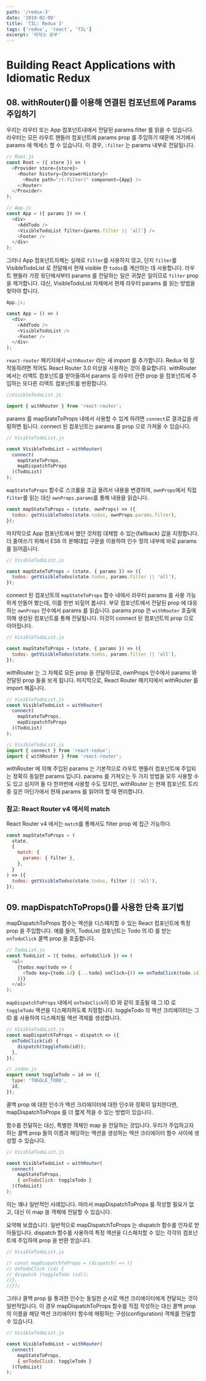 ```yaml
---
path: '/redux-3'
date: '2019-02-09'
title: 'TIL: Redux 3'
tags: ['redux', 'react', 'TIL']
excerpt: '리덕스 공부'
---
```


# Building React Applications with Idiomatic Redux

## 08. withRouter()를 이용해 연결된 컴포넌트에 Params 주입하기

우리는 라우터 또는 App 컴포넌트내에서 전달된 params.filter 를 읽을 수 있습니다. 라우터는 모든 라우트 핸들러 컴포넌트에 params prop 를 주입하기 때문에 거기에서 params 에 액세스 할 수 있습니다. 이 경우, `:filter` 는 params 내부로 전달됩니다.

```js
// Root.js
const Root = ({ store }) => (
  <Provider store={store}>
    <Router history={broswerHistory}>
      <Route path="/(:filter)" component={App} />
    </Router>
  </Provider>
);

// App.js
const App = ({ params }) => (
  <div>
    <AddTodo />
    <VisibleTodoList filter={parms.filter || 'all'} />
    <Footer />
  </div>
);
```

그러나 App 컴포넌트자체는 실제로 `filter`를 사용하지 않고, 단지 `filter`를 VisibleTodoList 로 전달해서 현재 visible 한 `todos`를 계산하는 데 사용합니다. 라우트 핸들러 가장 윗단에서부터 params 를 전달하는 일은 귀찮은 일이므로 `filter` prop 을 제거합니다. 대신, VisibleTodoList 자체에서 현재 라우터 params 를 읽는 방법을 찾아야 합니다.

```js
App.js;

const App = () => (
  <div>
    <AddTodo />
    <VisibleTodoList />
    <Footer />
  </div>
);
```

`react-router` 패키지에서 `withRouter` 라는 새 import 를 추가합니다. Redux 와 잘 작동하려면 적어도 React Router 3.0 이상을 사용하는 것이 중요합니다. withRouter 에서는 리액트 컴포넌트를 받아들여서 params 등 라우터 관련 prop 을 컴포넌트에 주입하는 또다른 리액트 컴포넌트를 반환합니다.

```js
//VisibleTodoList.js

import { withRouter } from 'react-router';
```

params 를 mapStateToProps 내에서 사용할 수 있게 하려면 `connect`로 결과값을 래핑하면 됩니다. connect 된 컴포넌트는 params 를 prop 으로 가져올 수 있습니다.

```js
// VisibleTodoList.js

const VisibleTodoList = withRouter(
  connect(
    mapStateToProps,
    mapDispatchToProps
  )(TodoList)
);
```

`mapStateToProps` 함수로 스크롤을 조금 올려서 내용을 변경하여, `ownProps`에서 직접 `filter`를 읽는 대신 `ownProps.params`를 통해 내용을 읽습니다.

```js
const mapStateToProps = (state, ownProps) => ({
  todos: getVisibleTodos(state.todos, ownProps.params.filter),
});
```

마지막으로 App 컴포넌트에서 했던 것처럼 대체할 수 있는(fallback) 값을 지정합니다. 더 줄여쓰기 위해서 ES6 의 분해대입 구문을 이용하여 인수 정의 내부에 바로 params 를 읽어옵니다.

```js
// VisibleTodoList.js

const mapStateToProps = (state, { params }) => ({
  todos: getVisibleTodos(state.todos, params.filter || 'all'),
});
```

connect 된 컴포넌트의 `mapStateToProps` 함수 내에서 라우터 params 를 사용 가능하게 만들어 봤는데, 이를 한번 되짚어 봅시다. 부모 컴포넌트에서 전달된 prop 에 대응하는 `ownProps` 인수에서 params 를 읽습니다. params prop 은 `withRouter` 호출에 의해 생성된 컴포넌트를 통해 전달됩니다. 이것이 connect 된 컴포넌트의 prop 으로 이어집니다.

```js
// VisibleTodoList.js

const mapStateToProps = (state, { params }) => ({
  todos: getVisibleTodos(state.todos, params.filter || 'all'),
});
```

withRouter 는 그 자체로 모든 prop 을 전달하므로, ownProps 인수에서 params 와 전달된 prop 들을 보게 됩니다. 마지막으로, React Router 패키지에서 withRouter 를 import 해옵니다.

```js
// VisibleTodoList.js
const VisibleTodoList = withRouter(
  connect(
    mapStateToProps,
    mapDispatchToProps
  )(TodoList)
);

// VisibleTodoList.js
import { connect } from 'react-redux';
import { withRouter } from 'react-router';
```

withRouter 에 의해 주입된 params 는 기본적으로 라우트 핸들러 컴포넌트에 주입되는 정확히 동일한 params 입니다. params 를 가져오는 두 가지 방법을 모두 사용할 수도 있고 심지어 둘 다 한꺼번에 사용할 수도 있지만, withRouter 는 현재 컴포넌트 트리 중 깊은 어딘가에서 현재 params 를 읽어야 할 때 편리합니다.

### 참고: React Router v4 에서의 match

React Router v4 에서는 `match`를 통해서도 filter prop 에 접근 가능하다.

```js
const mapStateToProps = (
  state,
  {
    match: {
      params: { filter },
    },
  }
) => ({
  todos: getVisibleTodos(state.todos, filter || 'all'),
});
```

## 09. mapDispatchToProps()를 사용한 단축 표기법

mapDispatchToProps 함수는 액션을 디스패치할 수 있는 React 컴포넌트에 특정 prop 을 주입합니다. 예를 들어, TodoList 컴포넌트는 Todo 의 ID 를 받는 `onTodoClick` 콜백 prop 을 호출합니다.

```js
// TodoList.js
const TodoList = ({ todos, onTodoClick }) => (
  <ul>
    {todos.map(todo => (
      <Todo key={todo.id} {...todo} onClick={() => onTodoClick(todo.id)} />
    ))}
  </ul>
);
```

`mapDispatchToProps` 내에서 `onTodoClick`이 ID 와 같이 호출될 때 그 ID 로 `toggleTodo` 액션을 디스패치하도록 지정합니다. toggleTodo 의 액션 크리에이터는 그 ID 를 사용하여 디스패치될 액션 객체를 생성합니다.

```js
// VisibleTodoList.js
const mapDispatchToProps = dispatch => ({
  onTodoClick(id) {
    dispatch(toggleTodo(id));
  },
});

// index.js
export const toggleTodo = id => ({
  type: 'TOGGLE_TODO',
  id,
});
```

콜백 prop 에 대한 인수가 액션 크리에이터에 대한 인수와 정확히 일치한다면, mapDispatchToProps 를 더 짧게 적을 수 있는 방법이 있습니다.

함수를 전달하는 대신, 특별한 객체인 map 을 전달하는 것입니다. 우리가 주입하고자 하는 콜백 prop 들의 이름과 해당하는 액션을 생성하는 액션 크리에이터 함수 사이에 생성할 수 있습니다.

```js
// VisibleTodoList.js

const VisibleTodoList = withRouter(
  connect(
    mapStateToProps,
    { onTodoClick: toggleTodo }
  )(TodoList)
);
```

이는 꽤나 일반적인 사례입니다. 따라서 mapDispatchToProps 를 작성할 필요가 없고, 대신 이 map 을 객체에 전달할 수 있습니다.

요약해 보겠습니다. 일반적으로 mapDispatchToProps 는 dispatch 함수를 인자로 받아들입니다. dispatch 함수를 사용하여 특정 액션을 디스패치할 수 있는 각각의 컴포넌트에 주입하여 prop 을 반환 받습니다.

```js
// VisibleTodoList.js

// const mapDispatchToProps = (dispatch) => ({
// onTodoClick (id) {
// dispatch (toggleTodo (id));
//},
//});
```

그러나 콜백 prop 을 통과한 인수는 동일한 순서로 액션 크리에이터에게 전달되는 것이 일반적입니다. 이 경우 mapDispatchToProps 함수를 직접 작성하는 대신 콜백 prop 의 이름을 해당 액션 크리에이터 함수에 매핑하는 구성(configuration) 객체를 전달할 수 있습니다.

```js
// VisibleTodoList.js

const VisibleTodoList = withRouter(
  connect(
    mapStateToProps,
    { onTodoClick: toggleTodo }
  )(TodoList)
);
```
